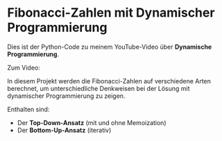 # Fibonacci-Zahlen mit Dynamischer Programmierung

Dies ist der Python-Code zu meinem YouTube-Video über **Dynamische Programmierung**.

Zum Video: 

In diesem Projekt werden die Fibonacci-Zahlen auf verschiedene Arten berechnet, um unterschiedliche Denkweisen bei der Lösung mit dynamischer Programmierung zu zeigen.

Enthalten sind:
- Der **Top-Down-Ansatz** (mit und ohne Memoization)
- Der **Bottom-Up-Ansatz** (iterativ)

